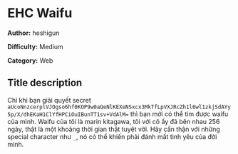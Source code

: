 # EHC Waifu

**Author:** heshigun

**Difficulty:** Medium

**Category:** Web

## Title description
Chỉ khi bạn giải quyết secret `aUcoNnzcerplVJOgso6hf0KOP9w0aQeNlKEXeNSxcx3MkTfLpVXJRcZh1l6wl1zkjSdAYy5p/X/dhEKaH1ClYfHPCiOuIBunTT1sv+VdAlM=` thì bạn mới có thể tìm được waifu của mình. Waifu của tôi là marin kitagawa, tôi với cô ấy đã bên nhau 256 ngày, thật là một khoảng thời gian thật tuyệt vời. Hãy cẩn thận với những special character như `_`, nó có thể khiến phải đánh mất tình yêu của đời mình. 
